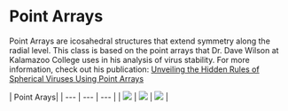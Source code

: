 # Point Arrays

Point Arrays are icosahedral structures that extend symmetry along the radial level. This class is based on the point arrays that Dr. Dave Wilson at Kalamazoo College uses in his analysis of virus stability. For more information, check out his publication: [Unveiling the Hidden Rules of Spherical Viruses Using Point Arrays](https://www.mdpi.com/1999-4915/12/4/467)

| Point Arays|
| --- | --- | --- |
| ![](../media/2phi_IDD3.png) | ![](../media/2phi_IDD5.png) | ![](../media/phi_phip_DOD5.png) |